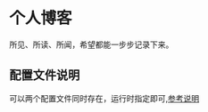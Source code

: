 # 个人博客
所见、所读、所闻，希望都能一步步记录下来。

## 配置文件说明
可以两个配置文件同时存在，运行时指定即可,[参考说明](https://v2.vuepress.vuejs.org/zh/guide/configuration.html#%E9%85%8D%E7%BD%AE%E6%96%87%E4%BB%B6)